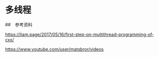 # 多线程

##　参考资料

<https://liam.page/2017/05/16/first-step-on-multithread-programming-of-cxx/>

<https://www.youtube.com/user/matsbror/videos>
